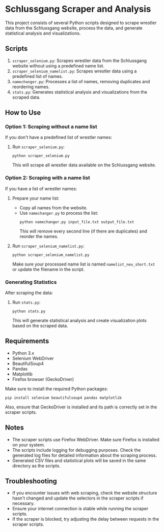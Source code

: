# Schlussgang Scraper and Analysis

This project consists of several Python scripts designed to scrape wrestler data from the Schlussgang website, process the data, and generate statistical analysis and visualizations.

## Scripts

1. `scraper_selenium.py`: Scrapes wrestler data from the Schlussgang website without using a predefined name list.
2. `scraper_selenium_namelist.py`: Scrapes wrestler data using a predefined list of names.
3. `namechanger.py`: Processes a list of names, removing duplicates and reordering names.
4. `stats.py`: Generates statistical analysis and visualizations from the scraped data.

## How to Use

### Option 1: Scraping without a name list

If you don't have a predefined list of wrestler names:

1. Run `scraper_selenium.py`:
   ```
   python scraper_selenium.py
   ```
   This will scrape all wrestler data available on the Schlussgang website.

### Option 2: Scraping with a name list

If you have a list of wrestler names:

1. Prepare your name list:
   - Copy all names from the website.
   - Use `namechanger.py` to process the list:
     ```
     python namechanger.py input_file.txt output_file.txt
     ```
     This will remove every second line (if there are duplicates) and reorder the names.

2. Run `scraper_selenium_namelist.py`:
   ```
   python scraper_selenium_namelist.py
   ```
   Make sure your processed name list is named `namelist_neu_short.txt` or update the filename in the script.

### Generating Statistics

After scraping the data:

1. Run `stats.py`:
   ```
   python stats.py
   ```
   This will generate statistical analysis and create visualization plots based on the scraped data.

## Requirements

- Python 3.x
- Selenium WebDriver
- BeautifulSoup4
- Pandas
- Matplotlib
- Firefox browser (GeckoDriver)

Make sure to install the required Python packages:

```
pip install selenium beautifulsoup4 pandas matplotlib
```

Also, ensure that GeckoDriver is installed and its path is correctly set in the scraper scripts.

## Notes

- The scraper scripts use Firefox WebDriver. Make sure Firefox is installed on your system.
- The scripts include logging for debugging purposes. Check the generated log files for detailed information about the scraping process.
- Generated CSV files and statistical plots will be saved in the same directory as the scripts.

## Troubleshooting

- If you encounter issues with web scraping, check the website structure hasn't changed and update the selectors in the scraper scripts if necessary.
- Ensure your internet connection is stable while running the scraper scripts.
- If the scraper is blocked, try adjusting the delay between requests in the scraper scripts.